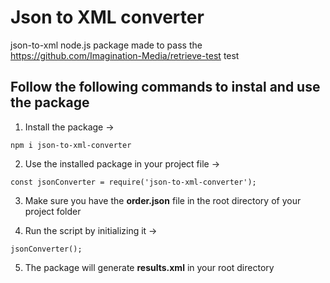 # Json to XML converter

json-to-xml node.js package made to pass the https://github.com/Imagination-Media/retrieve-test test

## Follow the following commands to instal and use the package

1. Install the package ->

`npm i json-to-xml-converter`

2. Use the installed package in your project file ->

`const jsonConverter = require('json-to-xml-converter');`

3. Make sure you have the **order.json** file in the root directory of your project folder

4. Run the script by initializing it ->

`jsonConverter();`

5. The package will generate **results.xml** in your root directory
